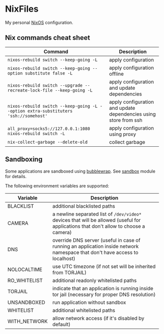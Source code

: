 <!-- markdownlint-configure-file
{ "line-length": { "line_length": 200 } }
-->

# NixFiles

My personal [NixOS](https://nixos.org/) configuration.

## Nix commands cheat sheet

| Command                                                                             | Description                                                      |
|-------------------------------------------------------------------------------------|------------------------------------------------------------------|
| `nixos-rebuild switch --keep-going -L`                                              | apply configuration                                              |
| `nixos-rebuild switch --keep-going --option substitute false -L`                    | apply configuration offline                                      |
| `nixos-rebuild switch --upgrade --recreate-lock-file --keep-going -L`               | apply configuration and update dependencies                      |
| `nixos-rebuild switch --keep-going -L --option extra-substituters 'ssh://somehost'` | apply configuration and update dependencies using store from ssh |
| `all_proxy=socks5://127.0.0.1:1080 nixos-rebuild switch -L`                         | apply configuration using proxy                                  |
| `nix-collect-garbage --delete-old`                                                  | collect garbage                                                  |

## Sandboxing

Some applications are sandboxed using [bubblewrap](https://github.com/containers/bubblewrap). See [sandbox](modules/sandbox.nix) module for details.

The following environment variables are supported:

| Variable     | Description                                                                                                                          |
| ------------ | ------------------------------------------------------------------------------------------------------------------------------------ |
| BLACKLIST    | additional blacklisted paths                                                                                                         |
| CAMERA       | a newline separated list of `/dev/video*` devices that will be allowed (useful for applications that don't allow to choose a camera) |
| DNS          | override DNS server (useful in case of running an application inside network namespace that don't have access to localhost)          |
| NOLOCALTIME  | use UTC timezone (if not set will be inherited from TORJAIL)                                                                         |
| RO_WHITELIST | additional readonly whitelisted paths                                                                                                |
| TORJAIL      | indicate that an application is running inside tor jail (necessary for proper DNS resolution)                                        |
| UNSANDBOXED  | run application without sandbox                                                                                                      |
| WHITELIST    | additional whitelisted paths                                                                                                         |
| WITH_NETWORK | allow network access (if it's disabled by default)                                                                                   |
